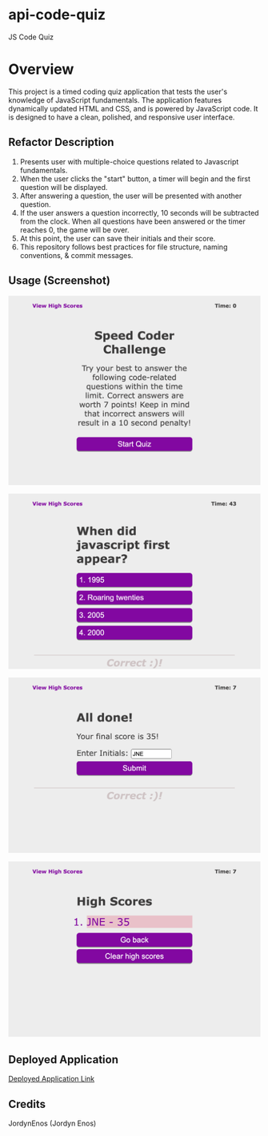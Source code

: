 # api-code-quiz
JS Code Quiz

# Overview

This project is a timed coding quiz application that tests the user's knowledge of JavaScript fundamentals. The application features dynamically updated HTML and CSS, and is powered by JavaScript code. It is designed to have a clean, polished, and responsive user interface.


## Refactor Description

1. Presents user with multiple-choice questions related to Javascript fundamentals.
2. When the user clicks the "start" button, a timer will begin and the first question will be displayed. 
3. After answering a question, the user will be presented with another question.
4. If the user answers a question incorrectly, 10 seconds will be subtracted from the clock. When all questions have been answered or the timer reaches 0, the game will be over.
5. At this point, the user can save their initials and their score.
6. This repository follows best practices for file structure, naming conventions, & commit messages. 


## Usage (Screenshot)

![Screenshot of Welcome Page](https://github.com/JordynEnos/api-code-quiz/blob/7515fff611c5f288e36400987dae260147cab19f/welcome-page-screenshot.png)

![Screenshot of Question Sample](https://github.com/JordynEnos/api-code-quiz/blob/7515fff611c5f288e36400987dae260147cab19f/sample-question-screenshot.png)

![Screenshot of Initials Input](https://github.com/JordynEnos/api-code-quiz/blob/7515fff611c5f288e36400987dae260147cab19f/input-initials-screenshot.png)

![Screenshot of High Score Log](https://github.com/JordynEnos/api-code-quiz/blob/7515fff611c5f288e36400987dae260147cab19f/highscore-log-screenshot.png)


## Deployed Application

[Deployed Application Link](https://jordynenos.github.io/api-code-quiz/)


## Credits

JordynEnos (Jordyn Enos)



